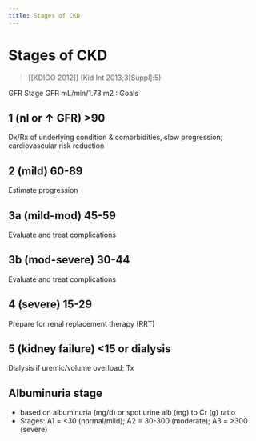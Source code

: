 ```yaml
---
title: Stages of CKD
---
```


# Stages of CKD

> [[KDIGO 2012]]
(Kid Int 2013;3[Suppl]:5)

GFR Stage GFR mL/min/1.73 m2 : Goals

## 1 (nl or ↑ GFR) >90

Dx/Rx of underlying condition & comorbidities, slow progression; cardiovascular risk reduction

## 2 (mild) 60-89

Estimate progression

## 3a (mild-mod) 45-59

Evaluate and treat complications

## 3b (mod-severe) 30-44

Evaluate and treat complications

## 4 (severe) 15-29

Prepare for renal replacement therapy (RRT)

## 5 (kidney failure) <15 or dialysis

Dialysis if uremic/volume overload; Tx

## Albuminuria stage

- based on albuminuria (mg/d) or spot urine alb (mg) to Cr (g) ratio
- Stages: A1 = <30 (normal/mild); A2 = 30-300 (moderate); A3 = >300 (severe)
